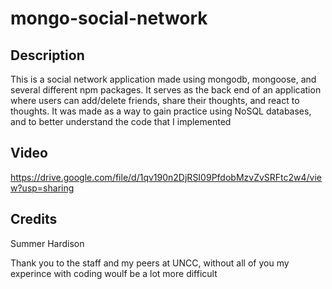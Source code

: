 # mongo-social-network

## Description
This is a social network application made using mongodb, mongoose, and several different npm packages. It serves as the back end of an application where users can add/delete friends, share their thoughts, and react to thoughts. It was made as a way to gain practice using NoSQL databases, and to better understand the code that I implemented

## Video
https://drive.google.com/file/d/1qv190n2DjRSI09PfdobMzvZvSRFtc2w4/view?usp=sharing

## Credits
Summer Hardison

Thank you to the staff and my peers at UNCC, without all of you my experince with coding woulf be a lot more difficult
